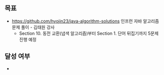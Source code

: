 ## 목표

- https://github.com/hyojin23/java-algorithm-solutions 인프런 자바 알고리즘 문제 풀이 - 김태원 강사
  - Section 10. 동전 교환(냅색 알고리즘)부터 Section 1. 단어 뒤집기까지 5문제 진행 예정

## 달성 여부
- 

